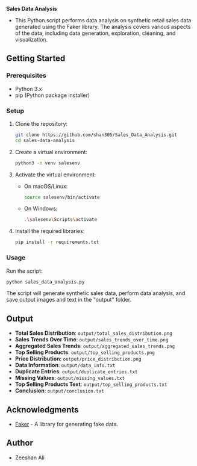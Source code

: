 

**Sales Data Analysis**

- This Python script performs data analysis on synthetic retail sales data generated using the Faker library. The analysis covers various aspects of the data, including data generation, exploration, cleaning, and visualization.

## Getting Started

### Prerequisites

- Python 3.x
- pip (Python package installer)

### Setup

1. Clone the repository:

   ```bash
   git clone https://github.com/shan305/Sales_Data_Analysis.git
   cd sales-data-analysis
   ```

2. Create a virtual environment:

   ```bash
   python3 -m venv salesenv
   ```

3. Activate the virtual environment:

   - On macOS/Linux:

     ```bash
     source salesenv/bin/activate
     ```

   - On Windows:

     ```bash
     .\salesenv\Scripts\activate
     ```

4. Install the required libraries:

   ```bash
   pip install -r requirements.txt
   ```

### Usage

Run the script:

```bash
python sales_data_analysis.py
```

The script will generate synthetic sales data, perform data analysis, and save output images and text in the "output" folder.

## Output

- **Total Sales Distribution**: `output/total_sales_distribution.png`
- **Sales Trends Over Time**: `output/sales_trends_over_time.png`
- **Aggregated Sales Trends**: `output/aggregated_sales_trends.png`
- **Top Selling Products**: `output/top_selling_products.png`
- **Price Distribution**: `output/price_distribution.png`
- **Data Information**: `output/data_info.txt`
- **Duplicate Entries**: `output/duplicate_entries.txt`
- **Missing Values**: `output/missing_values.txt`
- **Top Selling Products Text**: `output/top_selling_products.txt`
- **Conclusion**: `output/conclusion.txt`

## Acknowledgments

- [Faker](https://github.com/joke2k/faker) - A library for generating fake data.

## Author

- Zeeshan Ali

